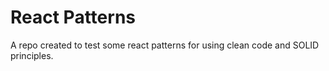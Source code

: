 # React Patterns

A repo created to test some react patterns for using clean code and SOLID principles.
